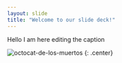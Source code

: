 ```yaml
---
layout: slide
title: "Welcome to our slide deck!"
---
```


Hello I am here editing the caption

![octocat-de-los-muertos]([https://octodex.github.com/images/octocat-de-los-muertos.jpg])
{: .center}

